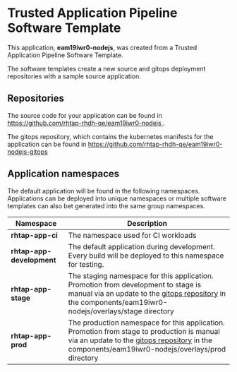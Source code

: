 # Trusted Application Pipeline Software Template

This application, **eam19iwr0-nodejs**, was created from a Trusted Application Pipeline Software Template.

The software templates create a new source and gitops deployment repositories with a sample source application. 

## Repositories

The source code for your application can be found in [https://github.com/rhtap-rhdh-qe/eam19iwr0-nodejs ](https://github.com/rhtap-rhdh-qe/eam19iwr0-nodejs ).
 
The gitops repository, which contains the kubernetes manifests for the application can be found in 
[https://github.com/rhtap-rhdh-qe/eam19iwr0-nodejs-gitops ](https://github.com/rhtap-rhdh-qe/eam19iwr0-nodejs-gitops ) 

## Application namespaces 

The default application will be found in the following namespaces. Applications can be deployed into unique namespaces or multiple software templates can also bet generated into the same group namespaces.  

|  Namespace   |  Description   |  
| -------- | -------- |
| **rhtap-app-ci** | The namespace used for CI workloads |
| **rhtap-app-development** | The default application during development. Every build will be deployed to this namespace for testing. |
| **rhtap-app-stage** | The staging namespace for this application. Promotion from development to stage is manual via an update to the [gitops repository](https://github.com/rhtap-rhdh-qe/eam19iwr0-nodejs-gitops ) in the components/eam19iwr0-nodejs/overlays/stage directory |
| **rhtap-app-prod** | The production namespace for this application. Promotion from stage to production is manual via an update to the [gitops repository](https://github.com/rhtap-rhdh-qe/eam19iwr0-nodejs-gitops ) in the components/eam19iwr0-nodejs/overlays/prod directory |
